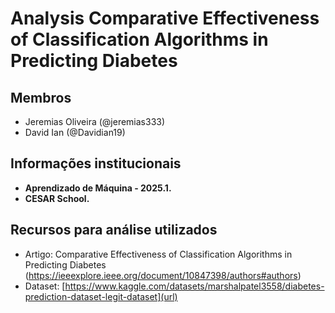 # Analysis Comparative Effectiveness of Classification Algorithms in Predicting Diabetes

## Membros
- Jeremias Oliveira (@jeremias333)
- David Ian (@Davidian19)

## Informações institucionais
- **Aprendizado de Máquina - 2025.1.**
- **CESAR School.**


## Recursos para análise utilizados
- Artigo: Comparative Effectiveness of Classification Algorithms in Predicting Diabetes (https://ieeexplore.ieee.org/document/10847398/authors#authors)
- Dataset: [https://www.kaggle.com/datasets/marshalpatel3558/diabetes-prediction-dataset-legit-dataset](url) 





